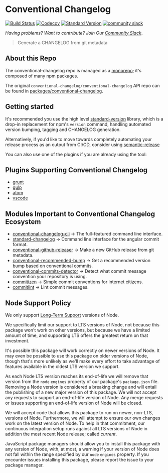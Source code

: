 # Conventional Changelog

[![Build Status](https://travis-ci.org/conventional-changelog/conventional-changelog.svg?branch=master)](https://travis-ci.org/conventional-changelog/conventional-changelog)
[![Codecov](https://codecov.io/gh/conventional-changelog/conventional-changelog/branch/master/graph/badge.svg)](https://codecov.io/gh/conventional-changelog/conventional-changelog)
[![Standard Version](https://img.shields.io/badge/release-standard%20version-brightgreen.svg)](https://github.com/conventional-changelog/standard-version)
[![community slack](http://devtoolscommunity.herokuapp.com/badge.svg)](http://devtoolscommunity.herokuapp.com)

_Having problems? Want to contribute? Join Our
[Community Slack](http://devtoolscommunity.herokuapp.com)_.

> Generate a CHANGELOG from git metadata

## About this Repo

The conventional-changelog repo is managed as a
[monorepo](https://github.com/babel/babel/blob/master/doc/design/monorepo.md);
it's composed of many npm packages.

The original `conventional-changelog/conventional-changelog` API repo can be
found in [packages/conventional-changelog](https://github.com/conventional-changelog/conventional-changelog/tree/master/packages/conventional-changelog).

## Getting started

It's recommended you use the high level
[standard-version](https://github.com/conventional-changelog/standard-version)
library, which is a drop-in replacement for npm's `version` command, handling
automated version bumping, tagging and CHANGELOG generation.

Alternatively, if you'd like to move towards completely automating your release
process as an output from CI/CD, consider using
[semantic-release](https://github.com/semantic-release/semantic-release)

You can also use one of the plugins if you are already using the tool:

## Plugins Supporting Conventional Changelog

- [grunt](https://github.com/btford/grunt-conventional-changelog)
- [gulp](https://github.com/conventional-changelog/conventional-changelog/tree/master/packages/gulp-conventional-changelog)
- [atom](https://github.com/conventional-changelog/atom-conventional-changelog)
- [vscode](https://github.com/axetroy/vscode-changelog-generator)

## Modules Important to Conventional Changelog Ecosystem

- [conventional-changelog-cli](https://github.com/conventional-changelog/conventional-changelog/tree/master/packages/conventional-changelog-cli)
-> The full-featured command line interface.
- [standard-changelog](https://github.com/conventional-changelog/conventional-changelog/tree/master/packages/standard-changelog)
-> Command line interface for the angular commit format.
- [conventional-github-releaser](https://github.com/conventional-changelog/conventional-github-releaser)
-> Make a new GitHub release from git metadata.
- [conventional-recommended-bump](https://github.com/conventional-changelog/conventional-changelog/tree/master/packages/conventional-recommended-bump)
-> Get a recommended version bump based on conventional commits.
- [conventional-commits-detector](https://github.com/conventional-changelog/conventional-commits-detector)
-> Detect what commit message convention your repository is using.
- [commitizen](https://github.com/commitizen/cz-cli)
-> Simple commit conventions for internet citizens.
- [commitlint](https://github.com/conventional-changelog/commitlint)
-> Lint commit messages.

## Node Support Policy

We only support [Long-Term Support](https://github.com/nodejs/Release)
versions of Node.

We specifically limit our support to LTS versions of Node, not because this
package won't work on other versions, but because we have a limited amount of
time, and supporting LTS offers the greatest return on that investment.

It's possible this package will work correctly on newer versions of Node.
It may even be possible to use this package on older versions of Node,
though that's more unlikely as we'll make every effort to take advantage of
features available in the oldest LTS version we support.

As each Node LTS version reaches its end-of-life we will remove that version
from the `node` `engines` property of our package's `package.json` file.
Removing a Node version is considered a breaking change and will entail the
publishing of a new major version of this package. We will not accept any
requests to support an end-of-life version of Node. Any merge requests or
issues supporting an end-of-life version of Node will be closed.

We will accept code that allows this package to run on newer, non-LTS, versions
of Node. Furthermore, we will attempt to ensure our own changes work on the
latest version of Node. To help in that commitment, our continuous integration
setup runs against all LTS versions of Node in addition the most recent Node
release; called _current_.

JavaScript package managers should allow you to install this package with any
version of Node, with, at most, a warning if your version of Node does not fall
within the range specified by our `node` `engines` property. If you encounter
issues installing this package, please report the issue to your package manager.
